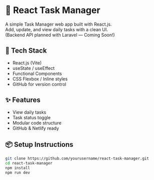 # 📝 React Task Manager

A simple Task Manager web app built with React.js.  
Add, update, and view daily tasks with a clean UI.  
(Backend API planned with Laravel — Coming Soon!)

## 🔧 Tech Stack

- React.js (Vite)
- useState / useEffect
- Functional Components
- CSS Flexbox / Inline styles
- GitHub for version control

## ✨ Features

- View daily tasks
- Task status toggle
- Modular code structure
- GitHub & Netlify ready

## 📦 Setup Instructions

```bash
git clone https://github.com/yourusername/react-task-manager.git
cd react-task-manager
npm install
npm run dev

